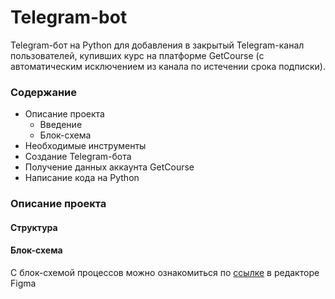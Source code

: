 # Telegram-bot
Telegram-бот на Python для добавления в закрытый Telegram-канал пользователей, купивших курс на платформе GetCourse (с автоматическим исключением из канала по истечении срока подписки).

### Содержание
* Описание проекта
  * Введение
  * Блок-схема
* Необходимые инструменты
* Создание Telegram-бота
* Получение данных аккаунта GetCourse
* Написание кода на Python

### Описание проекта
#### Структура 
#### Блок-схема
С блок-схемой процессов можно ознакомиться по [ссылке]([url](https://www.figma.com/file/vk5goxBekCe76VYQknLBfa/Telegram-bot-Srorytellers?node-id=0%3A1&t=4GVCBki4ZLzEB6SD-1)) в редакторе Figma

